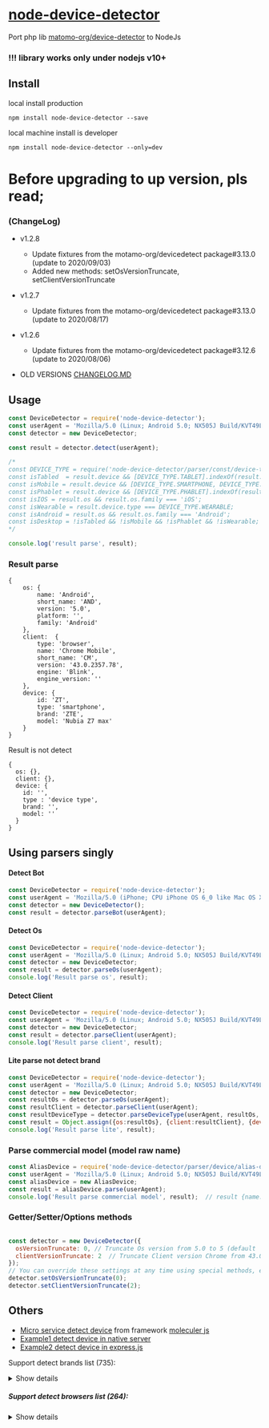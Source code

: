 # [node-device-detector](https://www.npmjs.com/package/node-device-detector)

Port php lib [matomo-org/device-detector](https://github.com/matomo-org/device-detector) to NodeJs

### !!! library works only under nodejs v10+


Install
-

local install production

```
npm install node-device-detector --save
```
local machine install is developer
```
npm install node-device-detector --only=dev
```

# Before upgrading to up version, pls read;
### (ChangeLog)

* v1.2.8
    * Update fixtures from the motamo-org/devicedetect package#3.13.0 (update to 2020/09/03)
    * Added new methods: setOsVersionTruncate, setClientVersionTruncate

* v1.2.7
    * Update fixtures from the motamo-org/devicedetect package#3.13.0 (update to 2020/08/17)
    
* v1.2.6
    * Update fixtures from the motamo-org/devicedetect package#3.12.6 (update to 2020/08/06)
    
* OLD VERSIONS [CHANGELOG.MD](CHANGELOG.MD)

Usage
-

```js
const DeviceDetector = require('node-device-detector');
const userAgent = 'Mozilla/5.0 (Linux; Android 5.0; NX505J Build/KVT49L) AppleWebKit/537.36 (KHTML, like Gecko) Chrome/43.0.2357.78 Mobile Safari/537.36';
const detector = new DeviceDetector;

const result = detector.detect(userAgent);

/*
const DEVICE_TYPE = require('node-device-detector/parser/const/device-type');
const isTabled  = result.device && [DEVICE_TYPE.TABLET].indexOf(result.device.type) !== -1;
const isMobile = result.device && [DEVICE_TYPE.SMARTPHONE, DEVICE_TYPE.FEATURE_PHONE].indexOf(result.device.type) !== -1;
const isPhablet = result.device && [DEVICE_TYPE.PHABLET].indexOf(result.device.type) !== -1;
const isIOS = result.os && result.os.family === 'iOS';
const isWearable = result.device.type === DEVICE_TYPE.WEARABLE;
const isAndroid = result.os && result.os.family === 'Android';
const isDesktop = !isTabled && !isMobile && !isPhablet && !isWearable;
*/

console.log('result parse', result);
```

### Result parse

```text
{ 
    os: { 
        name: 'Android',
        short_name: 'AND',
        version: '5.0',
        platform: '',
        family: 'Android'
    },
    client:  { 
        type: 'browser',
        name: 'Chrome Mobile',
        short_name: 'CM',
        version: '43.0.2357.78',
        engine: 'Blink',
        engine_version: '' 
    },
    device: { 
        id: 'ZT',
        type: 'smartphone',
        brand: 'ZTE',
        model: 'Nubia Z7 max'
    }
}

```

Result is not detect
```text
{ 
  os: {},
  client: {},
  device: {
    id: '',
    type : 'device type',
    brand: '',
    model: ''
  }
}
```

Using parsers singly
-

#### Detect Bot
```js
const DeviceDetector = require('node-device-detector');
const userAgent = 'Mozilla/5.0 (iPhone; CPU iPhone OS 6_0 like Mac OS X) AppleWebKit/536.26 (KHTML, like Gecko) Version/6.0 Mobile/10A5376e Safari/8536.25 (compatible; Googlebot-Mobile/2.1; +http://www.google.com/bot.html)';
const detector = new DeviceDetector();
const result = detector.parseBot(userAgent);
```

#### Detect Os
```js
const DeviceDetector = require('node-device-detector');
const userAgent = 'Mozilla/5.0 (Linux; Android 5.0; NX505J Build/KVT49L) AppleWebKit/537.36 (KHTML, like Gecko) Chrome/43.0.2357.78 Mobile Safari/537.36';
const detector = new DeviceDetector;
const result = detector.parseOs(userAgent);
console.log('Result parse os', result);  
```

#### Detect Client 
```js
const DeviceDetector = require('node-device-detector');
const userAgent = 'Mozilla/5.0 (Linux; Android 5.0; NX505J Build/KVT49L) AppleWebKit/537.36 (KHTML, like Gecko) Chrome/43.0.2357.78 Mobile Safari/537.36';
const detector = new DeviceDetector;
const result = detector.parseClient(userAgent);
console.log('Result parse client', result);
```

#### Lite parse not detect brand
```js
const DeviceDetector = require('node-device-detector');
const userAgent = 'Mozilla/5.0 (Linux; Android 5.0; NX505J Build/KVT49L) AppleWebKit/537.36 (KHTML, like Gecko) Chrome/43.0.2357.78 Mobile Safari/537.36';
const detector = new DeviceDetector;
const resultOs = detector.parseOs(userAgent);
const resultClient = detector.parseClient(userAgent);
const resultDeviceType = detector.parseDeviceType(userAgent, resultOs, resultClient, {});
const result = Object.assign({os:resultOs}, {client:resultClient}, {device: resultDeviceType});
console.log('Result parse lite', result);
```

### Parse commercial model (model raw name)
```js
const AliasDevice = require('node-device-detector/parser/device/alias-device');
const userAgent = 'Mozilla/5.0 (Linux; Android 5.0; NX505J Build/KVT49L) AppleWebKit/537.36 (KHTML, like Gecko) Chrome/43.0.2357.78 Mobile Safari/537.36';
const aliasDevice = new AliasDevice;
const result = aliasDevice.parse(userAgent);
console.log('Result parse commercial model', result);  // result {name: "NX505J"}
``` 

### Getter/Setter/Options methods
```js

const detector = new DeviceDetector({
  osVersionTruncate: 0, // Truncate Os version from 5.0 to 5 (default '' or null)
  clientVersionTruncate: 2  // Truncate Client version Chrome from 43.0.2357 .78 to 43.0.2357 (default '' or null)
});
// You can override these settings at any time using special methods, example
detector.setOsVersionTruncate(0);
detector.setClientVersionTruncate(2);
```
Others
-
* [Micro service detect device](docs/MICROSERVICE.MD) from framework [moleculer js](http://moleculer.services)
* [Example1 detect device in native server](docs/NATIVE_SERVER.MD)
* [Example2 detect device in express.js](docs/EXPRESS_SERVER.MD)

Support detect brands list (735):

<details>
<summary>Show details</summary>

* 2E, 360, 3Q, 4Good, Accent, Ace, Acer, Advan, Advance, AGM, Ainol, Airness, Airties, AIS, Aiwa, Akai, Alba, Alcatel, Alfawise, Aligator, AllCall, AllDocube, Allview, Allwinner, Altech UEC, altron, Amazon, AMGOO, Amigoo, Amoi, Anry
, ANS, Aoson, Apple, Archos, Arian Space, Ark, ArmPhone, Arnova, ARRIS, Asano, Ask, Assistant, Asus, AT&T, Atom, Audiovox, Avenzo, AVH, Avvio, Axxion, Azumi Mobile, BangOlufsen, Barnes & Noble, BB Mobile, BBK, BDF, Becker, Beeline,
Beelink, Beetel, BenQ, BenQ-Siemens, Bezkam, BGH, BIHEE, Billion, Bird, Bitel, Bitmore, Black Fox, Blackview, Blaupunkt, Blu, Bluboo, Bluegood, Bmobile, Bobarry, bogo, Boway, bq, Bravis, Brondi, Bush, CAGI, Capitel, Captiva, Carrefo
ur, Casio, Casper, Cat, Celkon, Changhong, Cherry Mobile, China Mobile, Chuwi, Clarmin, Cloudfone, Clout, CnM, Coby Kyros, Comio, Compal, Compaq, ComTrade Tesla, Concord, ConCorde, Condor, Contixo, Coolpad, Cowon, CreNova, Crescent,
 Cricket, Crius Mea, Crony, Crosscall, Cube, CUBOT, CVTE, Cyrus, Daewoo, Danew, Datang, Datawind, Datsun, Dbtel, Dell, Denver, Desay, DeWalt, DEXP, Dialog, Dicam, Digi, Digicel, Digiland, Digma, Divisat, DMM, DNS, DoCoMo, Doffler, D
olamee, Doogee, Doopro, Doov, Dopod, Doro, Droxio, Dune HD, E-Boda, E-Ceros, E-tel, Easypix, EBEST, Echo Mobiles, ECS, EE, EKO, Eks Mobility, Element, Elenberg, Elephone, Eltex, Energizer, Energy Sistem, Enot, Ergo, Ericsson, Ericy,
 Essential, Essentielb, Eton, eTouch, Etuline, Eurostar, Evercoss, Evertek, Evolio, Evolveo, EvroMedia, Explay, Extrem, Ezio, Ezze, Fairphone, Famoco, Fengxiang, FiGO, FinePower, FireFly Mobile, Fly, FNB, Fondi, FORME, Forstar, Foxc
onn, Freetel, Fujitsu, G-TiDE, Garmin-Asus, Gateway, Gemini, General Mobile, Geotel, Ghia, Ghong, Gigabyte, Gigaset, Ginzzu, Gionee, Globex, GOCLEVER, Goly, Gome, GoMobile, Google, Goophone, Gradiente, Grape, Gree, Grundig, Hafury,
Haier, HannSpree, Hasee, Hi-Level, Highscreen, Hisense, Hoffmann, Homtom, Hoozo, Hosin, Hotwav, How, HP, HTC, Huadoo, Huawei, Humax, Hyrican, Hyundai, i-Cherry, i-Joy, i-mate, i-mobile, iBall, iBerry, IconBIT, iDroid, iGet, iHunt, I
kea, iKoMo, iLA, iLife, iMars, IMO Mobile, Impression, iNew, Infinix, InFocus, Inkti, InnJoo, Innostream, Inoi, INQ, Insignia, Intek, Intex, Inverto, Invin, iOcean, iPro, IQM, Irbis, iRola, iRulu, iTel, iTruck, iVA, iView, iZotron,
JAY-Tech, JFone, Jiayu, Jinga, JKL, Jolla, Just5, K-Touch, Kaan, Kaiomy, Kalley, Kanji, Karbonn, KATV1, Kazam, KDDI, Kempler & Strauss, Keneksi, Kenxinda, Kiano, Kingsun, Kivi, Klipad, Kocaso, Kodak, Kogan, Komu, Konka, Konrow, Koob
ee, Kooper, KOPO, Koridy, KRONO, Krüger&Matz, KT-Tech, Kuliao, Kumai, Kyocera, Kzen, LAIQ, Land Rover, Landvo, Lanix, Lark, Lava, LCT, Le Pan, Leagoo, Ledstar, LeEco, Lemhoov, Lenco, Lenovo, Leotec, Lephone, Lesia, Lexand, Lexibook,
 LG, Lingwin, Loewe, Logic, Logicom, Lumigon, Lumus, Luna, LYF, M.T.T., M4tel, Macoox, Majestic, Mann, Manta Multimedia, Masstel, Maxcom, Maxtron, MAXVI, Maxwest, Maze, meanIT, Mecer, Mecool, Mediacom, MediaTek, Medion, MEEG, MegaFo
n, Meitu, Meizu, Melrose, Memup, Metz, MEU, MicroMax, Microsoft, Minix, Mio, Miray, Mito, Mitsubishi, MIXC, MiXzo, MLLED, MLS, Mobicel, Mobiistar, Mobiola, Mobistel, Mobo, Modecom, Mofut, Motorola, Movic, Mpman, MSI, MTC, MTN, Multi
laser, MYFON, MyPhone, Myria, Mystery, MyTab, MyWigo, National, Navon, NEC, Neffos, Neomi, Netgear, NeuImage, Newgen, Newland, Newman, NewsMy, NEXBOX, Nexian, NEXON, Nextbit, NextBook, NextTab, NG Optics, NGM, Nikon, Nintendo, NOA,
Noain, Nobby, Noblex, Nokia, Nomi, Nomu, Nos, Nous, NUU Mobile, Nuvo, Nvidia, NYX Mobile, O+, O2, Obi, Odys, Onda, OnePlus, Onix, ONN, Openbox, OPPO, Opsson, Orange, Orbic, Ordissimo, Ouki, Oukitel, OUYA, Overmax, öwn, Owwo, Oysters
, Oyyu, OzoneHD, Palm, Panacom, Panasonic, Pantech, PCBOX, PCD, PCD Argentina, PEAQ, Pentagram, Phicomm, Philco, Philips, Phonemax, phoneOne, Pioneer, Pixus, Ployer, Plum, PocketBook, POCO, Point of View, Polaroid, PolyPad, Polytron
, Pomp, Positivo, Positivo BGH, PPTV, Prestigio, Primepad, Primux, Prixton, Proline, ProScan, Protruly, PULID, Q-Touch, Q.Bell, Qilive, QMobile, Qtek, Quantum, Quechua, Qumo, R-TV, Ramos, Ravoz, Razer, RCA Tablets, Readboy, Realme,
RED, Rikomagic, RIM, Rinno, Ritmix, Ritzviva, Riviera, Roadrover, Rokit, Roku, Rombica, Ross&Moor, Rover, RoverPad, RT Project, RugGear, Runbo, Ryte, Safaricom, Sagem, Samsung, Sanei, Santin, Sanyo, Savio, Schneider, Sega, Selevisio
n, Selfix, SEMP TCL, Sencor, Sendo, Senkatel, Senseit, Senwa, SFR, Sharp, Shift Phones, Shuttle, Siemens, Sigma, Silent Circle, Simbans, Sky, Skyworth, Smart, Smartfren, Smartisan, Softbank, Sonim, Sony, Sony Ericsson, Soundmax, Soy
es, Spectrum, Spice, SQOOL, Star, Starway, STF Mobile, STK, Stonex, Storex, Sugar, Sumvision, Sunstech, SunVan, Sunvell, SuperSonic, Supra, Swipe, SWISSMOBILITY, Symphony, Syrox, T-Mobile, Takara, TB Touch, TCL, TD Systems, TechniSa
t, TechnoTrend, TechPad, Teclast, Tecno Mobile, Tele2, Telefunken, Telego, Telenor, Telit, Tesco, Tesla, Tetratab, teXet, ThL, Thomson, TIANYU, Time2, Timovi, Tinai, TiPhone, Tolino, Tone, Tooky, Top House, Toplux, Torex, Toshiba, T
ouchmate, TrekStor, Trevi, Tronsmart, True, Tunisie Telecom, Turbo, Turbo-X, TurboKids, TVC, TWM, Twoe, U.S. Cellular, Ugoos, Uhans, Uhappy, Ulefone, Umax, UMIDIGI, Unihertz, Unimax, Uniscope, Unknown, Unnecto, Unonu, Unowhy, UTOK,
UTStarcom, Vastking, Venso, Verizon, Vernee, Vertex, Vertu, Verykool, Vesta, Vestel, VGO TEL, Videocon, Videoweb, ViewSonic, Vinga, Vinsoc, Vipro, Vitelcom, Vivax, Vivo, Vizio, VK Mobile, VKworld, Vodacom, Vodafone, Vonino, Vontar,
Vorago, Vorke, Voto, Voxtel, Voyo, Vsmart, Vsun, Vulcan, Walton, Web TV, Weimei, WellcoM, Wexler, Wieppo, Wigor, Wiko, Wileyfox, Winds, Wink, Wolder, Wolfgang, Wonu, Woo, Wortmann, Woxter, X-BO, X-TIGI, X-View, Xgody, Xiaolajiao, Xi
aomi, Xion, Xolo, Xoro, Xshitou, Yandex, Yarvik, Yes, Yezz, Yota, Ytone, Yu, Yuandao, Yusun, Yxtel, Zeemi, Zen, Zenek, Zfiner, Zidoo, Ziox, Zonda, Zopo, ZTE, Zuum, Zync, ZYQ

</details>

##### Support detect browsers list (264):

<details>
<summary>Show details</summary>

* 115 Browser, 2345 Browser, 360 Browser, 360 Phone Browser, ABrowse, Aloha Browser, Aloha Browser Lite, Amaya, Amiga Aweb, Amiga Voyager, Amigo, Android Browser, ANT Fresco, ANTGalio, AOL Desktop, AOL Shield, Arctic Fox, Arora, Ato
  m, Atomic Web Browser, Avant Browser, Avast Secure Browser, AVG Secure Browser, B-Line, Baidu Browser, Baidu Spark, Basilisk, Beaker Browser, Beamrise, Beonex, BlackBerry Browser, BlackHawk, Blue Browser, Brave, BriskBard, BrowseX,
  Bunjalloo, Camino, CCleaner, Centaury, Charon, Cheetah Browser, Cheshire, Chrome, Chrome Frame, Chrome Mobile, Chrome Mobile iOS, Chrome Webview, ChromePlus, Chromium, CM Browser, Coast, Coc Coc, Colibri, CometBird, Comodo Dragon, C
  onkeror, CoolNovo, COS Browser, Crusta, Cunaguaro, Cyberfox, dbrowser, Deepnet Explorer, Delta Browser, Dillo, Dolphin, Dooble, Dorado, DuckDuckGo Privacy Browser, Ecosia, Element Browser, Elements Browser, Elinks, Epic, Espial TV B
  rowser, EUI Browser, eZ Browser, Falkon, Faux Browser, Fennec, Firebird, Firefox, Firefox Focus, Firefox Mobile, Firefox Mobile iOS, Firefox Reality, Firefox Rocket, Fireweb, Fireweb Navigator, Flock, Fluid, FreeU, Galeon, Glass Bro
  wser, GNOME Web, GOG Galaxy, Google Earth, Hawk Turbo Browser, Headless Chrome, hola! Browser, HotJava, Huawei Browser, IBrowse, iCab, iCab Mobile, IceCat, IceDragon, Iceweasel, IE Mobile, Internet Explorer, Iridium, Iron, Iron Mobi
  le, Isivioo, Jasmine, Jig Browser, Jig Browser Plus, Jio Browser, K-meleon, K.Browser, Kapiko, Kazehakase, Kindle Browser, Kinza, Kiwi, Konqueror, Kylo, LG Browser, LieBaoFast, Light, Links, Lovense Browser, LuaKit, Lulumi, Lunascap
  e, Lunascape Lite, Lynx, Maxthon, mCent, Meizu Browser, Mercury, MicroB, Microsoft Edge, Midori, Minimo, Mint Browser, MIUI Browser, Mobicip, Mobile Safari, Mobile Silk, Mypal, NCSA Mosaic, NetFront, NetFront Life, NetPositive, Nets
  cape, NetSurf, Nokia Browser, Nokia OSS Browser, Nokia Ovi Browser, Nox Browser, NTENT Browser, Obigo, Oculus Browser, Odyssey Web Browser, Off By One, OhHai Browser, OmniWeb, ONE Browser, Openwave Mobile Browser, Opera, Opera Devic
  es, Opera GX, Opera Mini, Opera Mini iOS, Opera Mobile, Opera Neon, Opera Next, Opera Touch, Oppo Browser, Ordissimo, Oregano, Origin In-Game Overlay, Origyn Web Browser, Otter Browser, Pale Moon, Palm Blazer, Palm Pre, Palm WebPro,
   Palmscape, Phoenix, Polaris, Polarity, Polypane, Puffin, QQ Browser, QQ Browser Mini, QtWebEngine, Quark, QupZilla, Qutebrowser, Qwant Mobile, Realme Browser, Rekonq, RockMelt, Safari, Safe Exam Browser, Sailfish Browser, SalamWeb,
   Samsung Browser, SEMC-Browser, Seraphic Sraf, Seznam Browser, Shiira, SimpleBrowser, Sizzy, Skyfire, Sleipnir, Snowshoe, Sogou Explorer, Sogou Mobile Browser, Splash, Sputnik Browser, START Internet Browser, Steam In-Game Overlay,
  Streamy, Sunrise, Super Fast Browser, SuperBird, surf, Swiftfox, t-online.de Browser, Tao Browser, TenFourFox, Tenta Browser, Tizen Browser, ToGate, Tungsten, TV Bro, TweakStyle, UBrowser, UC Browser, UC Browser Mini, UC Browser Tur
  bo, Uzbl, Vision Mobile Browser, Vivaldi, vivo Browser, VMware AirWatch, Waterfox, Wear Internet Browser, Web Explorer, WebPositive, WeTab Browser, Whale Browser, wOSBrowser, Xiino, Xvast, Yaani Browser, Yahoo! Japan Browser, Yandex
   Browser, Yandex Browser Lite, Zvu

</details>
